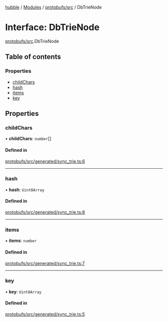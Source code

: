 [hubble](../README.md) / [Modules](../modules.md) / [protobufs/src](../modules/protobufs_src.md) / DbTrieNode

# Interface: DbTrieNode

[protobufs/src](../modules/protobufs_src.md).DbTrieNode

## Table of contents

### Properties

- [childChars](protobufs_src.DbTrieNode.md#childchars)
- [hash](protobufs_src.DbTrieNode.md#hash)
- [items](protobufs_src.DbTrieNode.md#items)
- [key](protobufs_src.DbTrieNode.md#key)

## Properties

### childChars

• **childChars**: `number`[]

#### Defined in

[protobufs/src/generated/sync_trie.ts:6](https://github.com/vinliao/hubble/blob/4e20c6c/packages/protobufs/src/generated/sync_trie.ts#L6)

___

### hash

• **hash**: `Uint8Array`

#### Defined in

[protobufs/src/generated/sync_trie.ts:8](https://github.com/vinliao/hubble/blob/4e20c6c/packages/protobufs/src/generated/sync_trie.ts#L8)

___

### items

• **items**: `number`

#### Defined in

[protobufs/src/generated/sync_trie.ts:7](https://github.com/vinliao/hubble/blob/4e20c6c/packages/protobufs/src/generated/sync_trie.ts#L7)

___

### key

• **key**: `Uint8Array`

#### Defined in

[protobufs/src/generated/sync_trie.ts:5](https://github.com/vinliao/hubble/blob/4e20c6c/packages/protobufs/src/generated/sync_trie.ts#L5)
